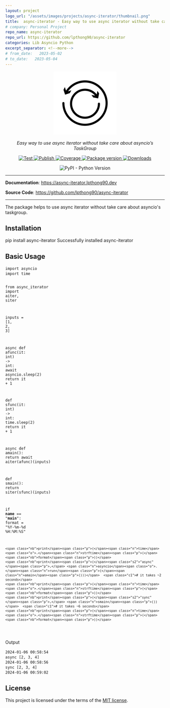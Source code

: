 ```yaml
---
layout: project
logo_url: "/assets/images/projects/async-iterator/thumbnail.png"
title:  async-iterator - Easy way to use async iterator without take care about asyncio’s TaskGroup
# company: Personal Project
repo_name: async-iterator
repo_url: https://github.com/lpthong90/async-iterator
categories: Lib Asyncio Python 
excerpt_separator: <!--more-->
# from_date:   2023-05-02
# to_date:   2023-05-04
---
```


<p align="center">
    <a href="/assets/images/projects/099992-async-iterator.html">
        <img class="project-thumnail-small" src="/assets/images/projects/async-iterator/thumbnail.png" alt="Async Iterator">
    </a>
</p>
<p align="center">
    <em>Easy way to use async iterator without take care about asyncio’s TaskGroup</em>
</p>
<p align="center">
    <a href="https://github.com/lpthong90/async-iterator/actions?query=workflow%3ATest" target="_blank">
        <img src="https://github.com/lpthong90/async-iterator/workflows/Test/badge.svg" alt="Test">
    </a>
    <a href="https://github.com/lpthong90/async-iterator/actions?query=workflow%3APublish" target="_blank">
        <img src="https://github.com/lpthong90/async-iterator/workflows/Publish/badge.svg" alt="Publish">
    </a>
    <a href="https://coverage-badge.samuelcolvin.workers.dev/redirect/lpthong90/async-iterator" target="_blank">
        <img src="https://coverage-badge.samuelcolvin.workers.dev/lpthong90/async-iterator.svg" alt="Coverage">
    </a>
    <a href="https://pypi.org/project/async-iterator" target="_blank">
        <img src="https://img.shields.io/pypi/v/async-iterator?color=%2334D058&label=pypi%20package" alt="Package version">
    </a>
    <a href="https://pypi.org/project/async-iterator" target="_blank">
        <img alt="Downloads" src="https://img.shields.io/pypi/dm/async-iterator?color=%2334D058" />
    </a>
</p>

<p align="center">
    <img alt="PyPI - Python Version" src="https://img.shields.io/pypi/pyversions/async-iterator">
</p>

<!--more-->

---

**Documentation**: <a href="https://async-iterator.lpthong90.dev" target="_blank">https://async-iterator.lpthong90.dev</a>

**Source  Code**: <a href="https://github.com/lpthong90/async-iterator" target="_blank">https://github.com/lpthong90/async-iterator</a>

---

The package helps to use async iterator without take care about asyncio's taskgroup.

## Installation
<div id="termynal" class="termy" data-termynal>
    <span data-ty="input">pip install async-iterator</span>
    <span data-ty="progress"></span>
    <span data-ty>Successfully installed async-iterator</span>
</div>

## Basic Usage

<div class="highlight"><pre><span></span><code><span class="kn">import</span> <span class="nn">asyncio</span>
<span class="kn">import</span> <span class="nn">time</span>

<span class="kn">from</span> <span class="nn">async_iterator</span> <span class="kn">import</span> <span class="nb">aiter</span><span class="p">,</span> <span class="n">siter</span>

<span class="n">inputs</span> <span class="o">=</span> <span class="p">[</span><span class="mi">1</span><span class="p">,</span> <span class="mi">2</span><span class="p">,</span> <span class="mi">3</span><span class="p">]</span>


<span class="k">async</span> <span class="k">def</span> <span class="nf">afunc</span><span class="p">(</span><span class="n">it</span><span class="p">:</span> <span class="nb">int</span><span class="p">)</span> <span class="o">-&gt;</span> <span class="nb">int</span><span class="p">:</span>
    <span class="k">await</span> <span class="n">asyncio</span><span class="o">.</span><span class="n">sleep</span><span class="p">(</span><span class="mi">2</span><span class="p">)</span>
    <span class="k">return</span> <span class="n">it</span> <span class="o">+</span> <span class="mi">1</span>


<span class="k">def</span> <span class="nf">sfunc</span><span class="p">(</span><span class="n">it</span><span class="p">:</span> <span class="nb">int</span><span class="p">)</span> <span class="o">-&gt;</span> <span class="nb">int</span><span class="p">:</span>
    <span class="n">time</span><span class="o">.</span><span class="n">sleep</span><span class="p">(</span><span class="mi">2</span><span class="p">)</span>
    <span class="k">return</span> <span class="n">it</span> <span class="o">+</span> <span class="mi">1</span>


<span class="k">async</span> <span class="k">def</span> <span class="nf">amain</span><span class="p">():</span>
    <span class="k">return</span> <span class="k">await</span> <span class="nb">aiter</span><span class="p">(</span><span class="n">afunc</span><span class="p">)(</span><span class="n">inputs</span><span class="p">)</span>


<span class="k">def</span> <span class="nf">smain</span><span class="p">():</span>
    <span class="k">return</span> <span class="n">siter</span><span class="p">(</span><span class="n">sfunc</span><span class="p">)(</span><span class="n">inputs</span><span class="p">)</span>


<span class="k">if</span> <span class="vm">__name__</span> <span class="o">==</span> <span class="s2">"__main__"</span><span class="p">:</span>
    <span class="nb">format</span> <span class="o">=</span> <span class="s2">"%Y-%m-</span><span class="si">%d</span><span class="s2"> %H:%M:%S"</span>

    <span class="nb">print</span><span class="p">(</span><span class="n">time</span><span class="o">.</span><span class="n">strftime</span><span class="p">(</span><span class="nb">format</span><span class="p">))</span>
    <span class="nb">print</span><span class="p">(</span><span class="s2">"async"</span><span class="p">,</span> <span class="n">asyncio</span><span class="o">.</span><span class="n">run</span><span class="p">(</span><span class="n">amain</span><span class="p">()))</span>  <span class="c1"># it takes ~2 seconds</span>
    <span class="nb">print</span><span class="p">(</span><span class="n">time</span><span class="o">.</span><span class="n">strftime</span><span class="p">(</span><span class="nb">format</span><span class="p">))</span>
    <span class="nb">print</span><span class="p">(</span><span class="s2">"sync"</span><span class="p">,</span> <span class="n">smain</span><span class="p">())</span>  <span class="c1"># it takes ~6 seconds</span>
    <span class="nb">print</span><span class="p">(</span><span class="n">time</span><span class="o">.</span><span class="n">strftime</span><span class="p">(</span><span class="nb">format</span><span class="p">))</span>
</code></pre></div>

Output
```
2024-01-06 00:58:54
async [2, 3, 4]
2024-01-06 00:58:56
sync [2, 3, 4]
2024-01-06 00:59:02
```






## License

This project is licensed under the terms of the [MIT license](https://github.com/lpthong90/async-iterator/blob/main/LICENSE).